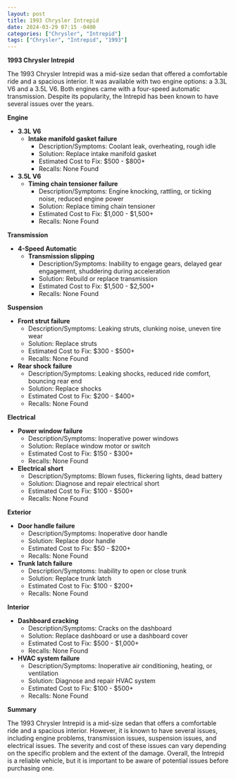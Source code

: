 ```yaml
---
layout: post
title: 1993 Chrysler Intrepid
date: 2024-03-29 07:15 -0400
categories: ["Chrysler", "Intrepid"]
tags: ["Chrysler", "Intrepid", "1993"]
---
```

**1993 Chrysler Intrepid**

The 1993 Chrysler Intrepid was a mid-size sedan that offered a comfortable ride and a spacious interior. It was available with two engine options: a 3.3L V6 and a 3.5L V6. Both engines came with a four-speed automatic transmission. Despite its popularity, the Intrepid has been known to have several issues over the years.

**Engine**

* **3.3L V6**
    * **Intake manifold gasket failure**
        * Description/Symptoms: Coolant leak, overheating, rough idle
        * Solution: Replace intake manifold gasket
        * Estimated Cost to Fix: $500 - $800+
        * Recalls: None Found
* **3.5L V6**
    * **Timing chain tensioner failure**
        * Description/Symptoms: Engine knocking, rattling, or ticking noise, reduced engine power
        * Solution: Replace timing chain tensioner
        * Estimated Cost to Fix: $1,000 - $1,500+
        * Recalls: None Found

**Transmission**

* **4-Speed Automatic**
    * **Transmission slipping**
        * Description/Symptoms: Inability to engage gears, delayed gear engagement, shuddering during acceleration
        * Solution: Rebuild or replace transmission
        * Estimated Cost to Fix: $1,500 - $2,500+
        * Recalls: None Found

**Suspension**

* **Front strut failure**
    * Description/Symptoms: Leaking struts, clunking noise, uneven tire wear
    * Solution: Replace struts
    * Estimated Cost to Fix: $300 - $500+
    * Recalls: None Found
* **Rear shock failure**
    * Description/Symptoms: Leaking shocks, reduced ride comfort, bouncing rear end
    * Solution: Replace shocks
    * Estimated Cost to Fix: $200 - $400+
    * Recalls: None Found

**Electrical**

* **Power window failure**
    * Description/Symptoms: Inoperative power windows
    * Solution: Replace window motor or switch
    * Estimated Cost to Fix: $150 - $300+
    * Recalls: None Found
* **Electrical short**
    * Description/Symptoms: Blown fuses, flickering lights, dead battery
    * Solution: Diagnose and repair electrical short
    * Estimated Cost to Fix: $100 - $500+
    * Recalls: None Found

**Exterior**

* **Door handle failure**
    * Description/Symptoms: Inoperative door handle
    * Solution: Replace door handle
    * Estimated Cost to Fix: $50 - $200+
    * Recalls: None Found
* **Trunk latch failure**
    * Description/Symptoms: Inability to open or close trunk
    * Solution: Replace trunk latch
    * Estimated Cost to Fix: $100 - $200+
    * Recalls: None Found

**Interior**

* **Dashboard cracking**
    * Description/Symptoms: Cracks on the dashboard
    * Solution: Replace dashboard or use a dashboard cover
    * Estimated Cost to Fix: $500 - $1,000+
    * Recalls: None Found
* **HVAC system failure**
    * Description/Symptoms: Inoperative air conditioning, heating, or ventilation
    * Solution: Diagnose and repair HVAC system
    * Estimated Cost to Fix: $100 - $500+
    * Recalls: None Found

**Summary**

The 1993 Chrysler Intrepid is a mid-size sedan that offers a comfortable ride and a spacious interior. However, it is known to have several issues, including engine problems, transmission issues, suspension issues, and electrical issues. The severity and cost of these issues can vary depending on the specific problem and the extent of the damage. Overall, the Intrepid is a reliable vehicle, but it is important to be aware of potential issues before purchasing one.
